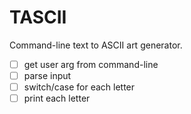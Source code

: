 # TASCII
Command-line text to ASCII art generator.
- [ ] get user arg from command-line
- [ ] parse input
- [ ] switch/case for each letter
- [ ] print each letter
